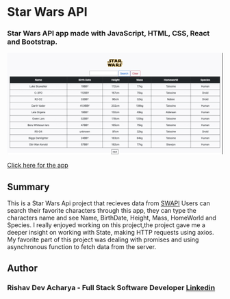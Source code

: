 # Star Wars API

### Star Wars API app made with JavaScript, HTML, CSS, React and Bootstrap.

![App Picture](./StarWars.gif)

[Click here for the app](https://magenta-crisp-21b3fc.netlify.app)

## Summary

This is a Star Wars Api project that recieves data from [SWAPI](https://swapi.dev/) Users can search their favorite characters through this app, they can type the characters name and see Name, BirthDate, Height, Mass, HomeWorld and Species.
I really enjoyed working on this project,the project gave me a deeper insight on working with State, making HTTP requests using axios. My favorite part of this project was dealing with promises and using asynchronous function to fetch data from the server.

## Author

### Rishav Dev Acharya - Full Stack Software Developer [Linkedin](https://www.linkedin.com/in/rishav-acharya-0482051a7/)
